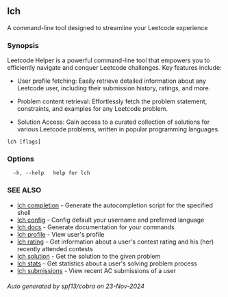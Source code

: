 ## lch

A command-line tool designed to streamline your Leetcode experience

### Synopsis

Leetcode Helper is a powerful command-line tool that empowers you to efficiently navigate and conquer Leetcode challenges. Key features include:

- User profile fetching: Easily retrieve detailed information about any Leetcode user, including their submission history, ratings, and more.

- Problem content retrieval: Effortlessly fetch the problem statement, constraints, and examples for any Leetcode problem.

- Solution Access: Gain access to a curated collection of solutions for various Leetcode problems, written in popular programming languages.


```
lch [flags]
```

### Options

```
  -h, --help   help for lch
```

### SEE ALSO

* [lch completion](lch_completion.md)	 - Generate the autocompletion script for the specified shell
* [lch config](lch_config.md)	 - Config default your username and preferred language
* [lch docs](lch_docs.md)	 - Generate documentation for your commands
* [lch profile](lch_profile.md)	 - View user's profile
* [lch rating](lch_rating.md)	 - Get information about a user's contest rating and his (her) recently attended contests
* [lch solution](lch_solution.md)	 - Get the solution to the given problem
* [lch stats](lch_stats.md)	 - Get statistics about a user's solving problem process
* [lch submissions](lch_submissions.md)	 - View recent AC submissions of a user

###### Auto generated by spf13/cobra on 23-Nov-2024
